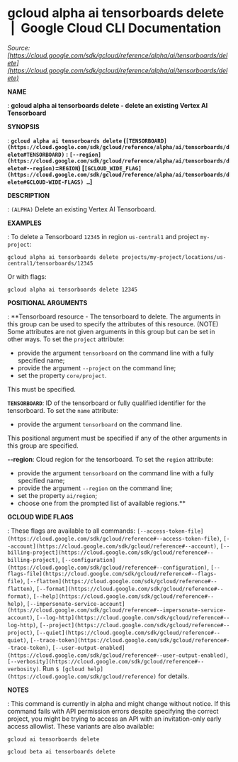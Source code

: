 # gcloud alpha ai tensorboards delete  |  Google Cloud CLI Documentation

*Source: [https://cloud.google.com/sdk/gcloud/reference/alpha/ai/tensorboards/delete](https://cloud.google.com/sdk/gcloud/reference/alpha/ai/tensorboards/delete)*

**NAME**

: **gcloud alpha ai tensorboards delete - delete an existing Vertex AI Tensorboard**

**SYNOPSIS**

: **`gcloud alpha ai tensorboards delete` (`[TENSORBOARD](https://cloud.google.com/sdk/gcloud/reference/alpha/ai/tensorboards/delete#TENSORBOARD)` : `[--region](https://cloud.google.com/sdk/gcloud/reference/alpha/ai/tensorboards/delete#--region)`=`REGION`) [`[GCLOUD_WIDE_FLAG](https://cloud.google.com/sdk/gcloud/reference/alpha/ai/tensorboards/delete#GCLOUD-WIDE-FLAGS) …`]**

**DESCRIPTION**

: `(ALPHA)` Delete an existing Vertex AI Tensorboard.

**EXAMPLES**

: To delete a Tensorboard `12345` in region `us-central1`
and project `my-project`:

```
gcloud alpha ai tensorboards delete projects/my-project/locations/us-central1/tensorboards/12345
```

Or with flags:

```
gcloud alpha ai tensorboards delete 12345
```

**POSITIONAL ARGUMENTS**

: **Tensorboard resource - The tensorboard to delete. The arguments in this group
can be used to specify the attributes of this resource. (NOTE) Some attributes
are not given arguments in this group but can be set in other ways.
To set the `project` attribute:

- provide the argument `tensorboard` on the command line with a fully
specified name;
- provide the argument `--project` on the command line;
- set the property `core/project`.

This must be specified.

**`TENSORBOARD`**:
ID of the tensorboard or fully qualified identifier for the tensorboard.
To set the `name` attribute:

- provide the argument `tensorboard` on the command line.

This positional argument must be specified if any of the other arguments in this
group are specified.

**--region**:
Cloud region for the tensorboard.
To set the `region` attribute:

- provide the argument `tensorboard` on the command line with a fully
specified name;
- provide the argument `--region` on the command line;
- set the property `ai/region`;
- choose one from the prompted list of available regions.**

**GCLOUD WIDE FLAGS**

: These flags are available to all commands: `[--access-token-file](https://cloud.google.com/sdk/gcloud/reference#--access-token-file)`,
`[--account](https://cloud.google.com/sdk/gcloud/reference#--account)`, `[--billing-project](https://cloud.google.com/sdk/gcloud/reference#--billing-project)`,
`[--configuration](https://cloud.google.com/sdk/gcloud/reference#--configuration)`,
`[--flags-file](https://cloud.google.com/sdk/gcloud/reference#--flags-file)`,
`[--flatten](https://cloud.google.com/sdk/gcloud/reference#--flatten)`, `[--format](https://cloud.google.com/sdk/gcloud/reference#--format)`, `[--help](https://cloud.google.com/sdk/gcloud/reference#--help)`, `[--impersonate-service-account](https://cloud.google.com/sdk/gcloud/reference#--impersonate-service-account)`,
`[--log-http](https://cloud.google.com/sdk/gcloud/reference#--log-http)`,
`[--project](https://cloud.google.com/sdk/gcloud/reference#--project)`, `[--quiet](https://cloud.google.com/sdk/gcloud/reference#--quiet)`, `[--trace-token](https://cloud.google.com/sdk/gcloud/reference#--trace-token)`, `[--user-output-enabled](https://cloud.google.com/sdk/gcloud/reference#--user-output-enabled)`,
`[--verbosity](https://cloud.google.com/sdk/gcloud/reference#--verbosity)`.
Run `$ [gcloud help](https://cloud.google.com/sdk/gcloud/reference)` for details.

**NOTES**

: This command is currently in alpha and might change without notice. If this
command fails with API permission errors despite specifying the correct project,
you might be trying to access an API with an invitation-only early access
allowlist. These variants are also available:

```
gcloud ai tensorboards delete
```

```
gcloud beta ai tensorboards delete
```